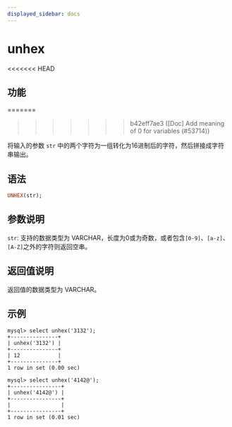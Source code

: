 ```yaml
---
displayed_sidebar: docs
---
```


# unhex

<<<<<<< HEAD
## 功能
=======

>>>>>>> b42eff7ae3 ([Doc] Add meaning of 0 for variables (#53714))

将输入的参数 `str` 中的两个字符为一组转化为16进制后的字符，然后拼接成字符串输出。

## 语法

```Haskell
UNHEX(str);
```

## 参数说明

`str`: 支持的数据类型为 VARCHAR，长度为0或为奇数，或者包含`[0-9]`、`[a-z]`、`[A-Z]`之外的字符则返回空串。

## 返回值说明

返回值的数据类型为 VARCHAR。

## 示例

```Plain Text
mysql> select unhex('3132');
+---------------+
| unhex('3132') |
+---------------+
| 12            |
+---------------+
1 row in set (0.00 sec)

mysql> select unhex('4142@');
+----------------+
| unhex('4142@') |
+----------------+
|                |
+----------------+
1 row in set (0.01 sec)
```
